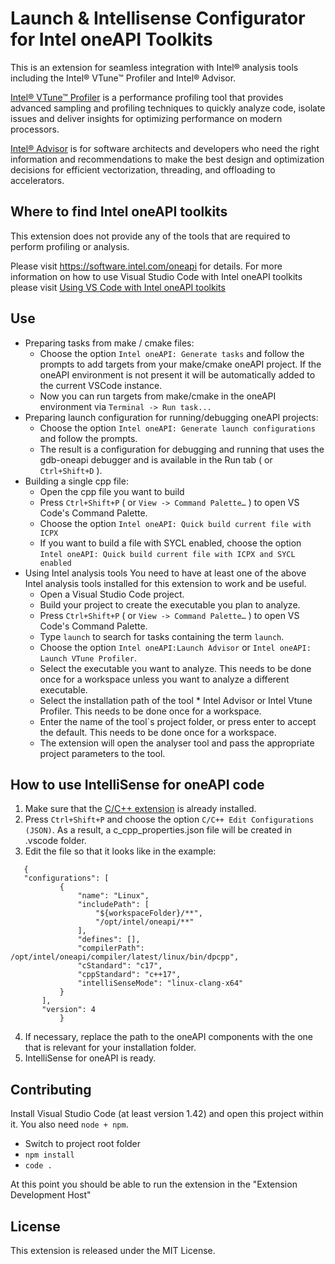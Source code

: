 # Launch & Intellisense Configurator for Intel oneAPI Toolkits

This is an extension for seamless integration with Intel® analysis tools including the Intel® VTune™ Profiler and Intel® Advisor.


[Intel® VTune™ Profiler](https://software.intel.com/oneapi/vtune-profiler) is a performance profiling tool that provides advanced
sampling and profiling techniques to quickly analyze code, isolate issues and deliver insights for optimizing performance on modern
processors. 


[Intel® Advisor](https://software.intel.com/oneapi/advisor) is for software architects and developers who need the right
information and recommendations to make the best design and optimization decisions for efficient vectorization, threading, and
offloading to accelerators.

## Where to find Intel oneAPI toolkits

This extension does not provide any of the tools that are required to perform profiling or analysis.

Please visit https://software.intel.com/oneapi for details. For more information on how to use Visual Studio Code with Intel oneAPI toolkits please visit [Using VS Code with Intel oneAPI toolkits](https://software.intel.com/content/www/us/en/develop/documentation/using-vs-code-with-intel-oneapi/top.html)



## Use
- Preparing tasks from make / cmake files:
    * Choose the option `Intel oneAPI: Generate tasks` and follow the prompts to add targets from your make/cmake oneAPI project. If the oneAPI environment is not present it will be automatically added to the current VSCode instance.
    * Now you can run targets from make/cmake in the oneAPI environment via `Terminal -> Run task...`
- Preparing launch configuration for running/debugging oneAPI projects:
    * Choose the option `Intel oneAPI: Generate launch configurations` and follow the prompts.
    * The result is a configuration for debugging and running that uses the gdb-oneapi debugger and is available in the Run tab ( or `Ctrl+Shift+D` ).
- Building a single cpp file:
    * Open the cpp file you want to build
    * Press `Ctrl+Shift+P` ( or `View -> Command Palette…` ) to open VS Code's Command Palette.
    * Choose the option `Intel oneAPI: Quick build current file with ICPX`
    * If you want to build a file with SYCL enabled, choose the option `Intel oneAPI: Quick build current file with ICPX and SYCL enabled`
- Using Intel analysis tools
    You need to have at least one of the above Intel analysis tools installed for this extension to work and be useful. 
    * Open a Visual Studio Code project.
    * Build your project to create the executable you plan to analyze.
    * Press `Ctrl+Shift+P` ( or `View -> Command Palette…` ) to open VS Code's Command Palette.
    * Type `launch` to search for tasks containing the term `launch`.
    * Choose the option `Intel oneAPI:Launch Advisor` or `Intel oneAPI: Launch VTune Profiler`.
    * Select the executable you want to analyze. This needs to be done once for a workspace unless you want to analyze a different executable.
    * Select the installation path of the tool * Intel Advisor or Intel Vtune Profiler. This needs to be done once for a workspace.
    * Enter the name of the tool`s project folder, or press enter to accept the default. This needs to be done once for a workspace.
    * The extension will open the analyser tool and pass the appropriate project parameters to the tool.

## How to use IntelliSense for oneAPI code
 1. Make sure that the [C/C++ extension](https://marketplace.visualstudio.com/items?itemName=ms-vscode.cpptools) is already installed.
 2. Press `Ctrl+Shift+P` and choose the option `C/C++ Edit Configurations (JSON)`. As a result, a c_cpp_properties.json file will be created in .vscode folder.
 3. Edit the file so that it looks like in the example:
 ```
    {
    "configurations": [
            {
                "name": "Linux",
                "includePath": [
                    "${workspaceFolder}/**",
                    "/opt/intel/oneapi/**"
                ],
                "defines": [],
                "compilerPath": /opt/intel/oneapi/compiler/latest/linux/bin/dpcpp",
                "cStandard": "c17",
                "cppStandard": "c++17",
                "intelliSenseMode": "linux-clang-x64"
            }
        ],
        "version": 4
            }
```
4. If necessary, replace the path to the oneAPI components with the one that is relevant for your installation folder.
5. IntelliSense for oneAPI is ready.

## Contributing 
Install Visual Studio Code (at least version 1.42) and open this project within it. You also need `node + npm`.
- Switch to project root folder
- `npm install`
- `code .`

At this point you should be able to run the extension in the "Extension Development Host"

## License
This extension is released under the MIT License.
